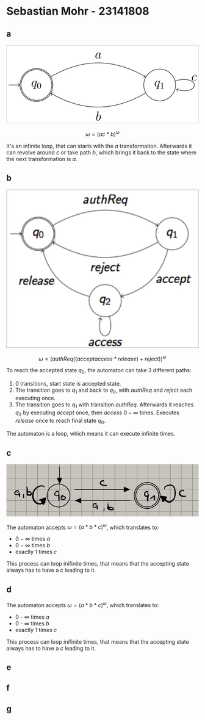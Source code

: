 # Sebastian Mohr - 23141808

## a

![Automaton a](media/3a.png)

$$
\omega = (ac * b)^\omega
$$

It's an infinite loop, that can starts with the $a$ transformation.
Afterwards it can revolve around $c$ or take path $b$,
which brings it back to the state where the next transformation is $a$.

## b

![Automaton b](media/3b.png)

$$
\omega =
 (authReq ((accept access * release) + reject))^\omega
$$

To reach the accepted state $q_0$, the automaton can take 3 different paths:

1. 0 transitions, start state is accepted state.
1. The transition goes to $q_1$ and back to $q_0$, with $authReq$ and $reject$ each executing once.
1. The transition goes to $q_1$ with transition $authReq$.
   Afterwards it reaches $q_2$ by executing $accept$ once, then $access$ $0 - \infty$ times.
   Executes $release$ once to reach final state $q_0$.

The automaton is a loop, which means it can execute infinite times.

## c

![Automaton c](media/3c.png)

The automaton accepts $\omega = (a * b * c)^\omega$, which translates to:

- $0 - \infty$ times $a$
- $0 - \infty$ times $b$
- exactly 1 times $c$

This process can loop inifinite times, that means that the accepting state always has to have a $c$ leading to it.

## d

The automaton accepts $\omega = (a * b * c)^\omega$, which translates to:

- 0 - $\infty$ times $a$
- 0 - $\infty$ times $b$
- exactly 1 times $c$

This process can loop inifinite times, that means that the accepting state always has to have a $c$ leading to it.

## e

## f

## g
